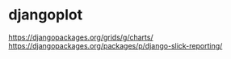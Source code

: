 # djangoplot
https://djangopackages.org/grids/g/charts/
https://djangopackages.org/packages/p/django-slick-reporting/
